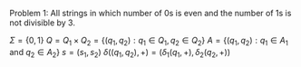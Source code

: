 Problem 1: All strings in which number of $0$s is even and the number of $1$s is not divisible by $3$.

$\Sigma = \{0,1\}$
$Q = Q_1\times Q_2 = \{(q_1, q_2): q_1\in Q_1, q_2\in Q_2\}$
$A = \{(q_1, q_2): q_1\in A_1 \text{ and } q_2 \in A_2\}$
$s = (s_1, s_2)$
$\delta((q_1,q_2),+) = (\delta_1(q_1,+),\delta_2(q_2,+))$

